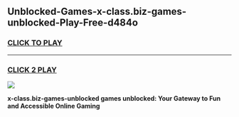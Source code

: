 
## Unblocked-Games-x-class.biz-games-unblocked-Play-Free-d484o
<h3>
<a href="https://premium76.site?title=x-class.biz-games-unblocked&ref=18A1">CLICK TO PLAY</a></h3>
<hr>

<h3>
<a href="https://premium76.site?title=x-class.biz-games-unblocked&ref=18A1">CLICK 2 PLAY</a>
  
</h3>

<a href="https://premium76.site?title=x-class.biz-games-unblocked&ref=18A1"><img src="https://clearcache.store/games.png"></a>


**x-class.biz-games-unblocked games unblocked: Your Gateway to Fun and Accessible Online Gaming**
